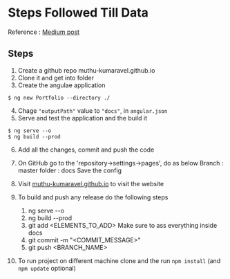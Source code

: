 # Steps Followed Till Data

Reference :  [Medium post](https://medium.com/swlh/how-to-deploy-an-angular-app-to-github-pages-without-using-any-libraries-step-by-step-guide-cfe96fb0c879)

## Steps
1.  Create a github repo muthu-kumaravel.github.io
2.  Clone it and get into folder
3.  Create the angulae application
```
$ ng new Portfolio --directory ./ 
```

4.  Chage `"outputPath"` value to `"docs"`, in `angular.json`
5.  Serve and test the application and the build it
```
$ ng serve --o
$ ng build --prod
```

6.  Add all the changes, commit and push the code
7.  On GitHub go to the 'repository->settings->pages', do as below
    Branch : master
    folder : docs
    Save the config
8.  Visit [muthu-kumaravel.github.io](muthu-kumaravel.github.io) to visit the website

9.  To build and push any release do the following steps 
    1.  ng serve --o
    2.  ng build --prod
    3.  git add <ELEMENTS_TO_ADD>
        Make sure to ass everything inside docs
    4.  git commit -m "<COMMIT_MESSAGE>"
    5.  git push <BRANCH_NAME>

10. To run project on different machine clone and the run `npm install` (and `npm update` optional)
